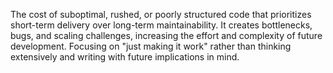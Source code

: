 The cost of suboptimal, rushed, or poorly structured code that prioritizes short-term delivery over long-term maintainability. It creates bottlenecks, bugs, and scaling challenges, increasing the effort and complexity of future development. Focusing on "just making it work" rather than thinking extensively and writing with future implications in mind.







